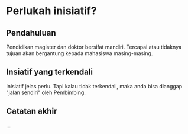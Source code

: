 # Perlukah inisiatif?

## Pendahuluan

Pendidikan magister dan doktor bersifat mandiri. Tercapai atau tidaknya tujuan akan bergantung kepada mahasiswa masing-masing.

## Insiatif yang terkendali

Inisiatif jelas perlu. Tapi kalau tidak terkendali, maka anda bisa dianggap "jalan sendiri" oleh Pembimbing.

## Catatan akhir

...
